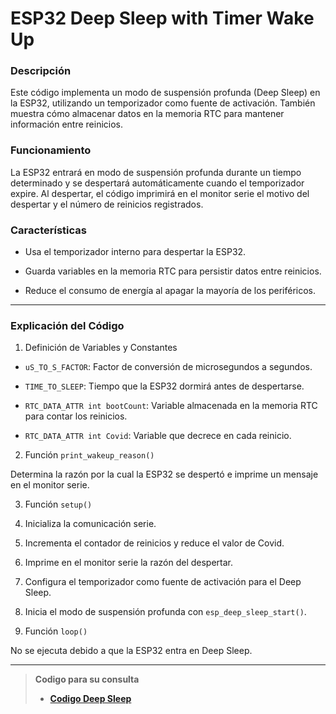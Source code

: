 # ESP32 Deep Sleep with Timer Wake Up

### Descripción

Este código implementa un modo de suspensión profunda (Deep Sleep) en la ESP32, utilizando un temporizador como fuente de activación. También muestra cómo almacenar datos en la memoria RTC para mantener información entre reinicios.

### Funcionamiento

La ESP32 entrará en modo de suspensión profunda durante un tiempo determinado y se despertará automáticamente cuando el temporizador expire. Al despertar, el código imprimirá en el monitor serie el motivo del despertar y el número de reinicios registrados.

### Características

- Usa el temporizador interno para despertar la ESP32.

- Guarda variables en la memoria RTC para persistir datos entre reinicios.

- Reduce el consumo de energía al apagar la mayoría de los periféricos.

------------

### Explicación del Código

1. Definición de Variables y Constantes

- `uS_TO_S_FACTOR`: Factor de conversión de microsegundos a segundos.

- `TIME_TO_SLEEP`: Tiempo que la ESP32 dormirá antes de despertarse.

- `RTC_DATA_ATTR int bootCount`: Variable almacenada en la memoria RTC para contar los reinicios.

- `RTC_DATA_ATTR int Covid`: Variable que decrece en cada reinicio.


2. Función `print_wakeup_reason()`

Determina la razón por la cual la ESP32 se despertó e imprime un mensaje en el monitor serie.

3. Función `setup()`

1. Inicializa la comunicación serie.


2. Incrementa el contador de reinicios y reduce el valor de Covid.


3. Imprime en el monitor serie la razón del despertar.


4. Configura el temporizador como fuente de activación para el Deep Sleep.


5. Inicia el modo de suspensión profunda con `esp_deep_sleep_start()`.

4. Función `loop()`

No se ejecuta debido a que la ESP32 entra en Deep Sleep.
 
----------

>**Codigo para su consulta**
   >
   >- **[Codigo Deep Sleep](TimerWakeUp_Dormir.ino)**